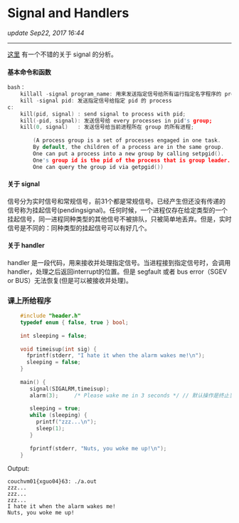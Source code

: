 # Signal and Handlers
_update Sep22, 2017  16:44_

---
[这里](http://wangyuxxx.iteye.com/blog/1703252) 有一个不错的关于 signal 的分析。
#### 基本命令和函数
```c
bash：
    killall -signal program_name: 用来发送指定信号给所有运行指定名字程序的 process 
    kill -signal pid: 发送指定信号给指定 pid 的 process
c:
    kill(pid, signal) : send signal to process with pid;
    kill(-pid, signal): 发送信号给 every processes in pid's group;
    kill(0, signal)   : 发送信号给当前进程所在 group 的所有进程;
        
        (A process group is a set of processes engaged in one task.
        By default, the children of a process are in the same group.
        One can put a process into a new group by calling setpgid().
        One's group id is the pid of the process that is group leader.
        One can query the group id via getpgid())
```    

#### 关于 signal
信号分为实时信号和常规信号，前31个都是常规信号。已经产生但还没有传递的信号称为挂起信号(pendingsignal)。任何时候，一个进程仅存在给定类型的一个挂起信号，同一进程同种类型的其他信号不被排队，只被简单地丢弃。但是，实时信号是不同的：同种类型的挂起信号可以有好几个。

#### 关于 handler
handler 是一段代码，用来接收并处理指定信号。当进程接到指定信号时，会调用handler，处理之后返回interrupt的位置。但是 segfault 或者 bus error（SGEV or BUS）无法恢复(但是可以被接收并处理)。 

### 课上所给程序
```c
    #include "header.h"
    typedef enum { false, true } bool;
    
    int sleeping = false;
    
    void timeisup(int sig) {
      fprintf(stderr, "I hate it when the alarm wakes me!\n");
      sleeping = false;
    }
    
    main() {
       signal(SIGALRM,timeisup);
       alarm(3);     /* Please wake me in 3 seconds */ // 默认操作是终止当前进程
    
       sleeping = true;
       while (sleeping) {
         printf("zzz...\n");
         sleep(1);
       }
    
       fprintf(stderr, "Nuts, you woke me up!\n");
    }
```
Output:
```
couchvm01{xguo04}63: ./a.out
zzz...
zzz...
zzz...
I hate it when the alarm wakes me!
Nuts, you woke me up!
```
























